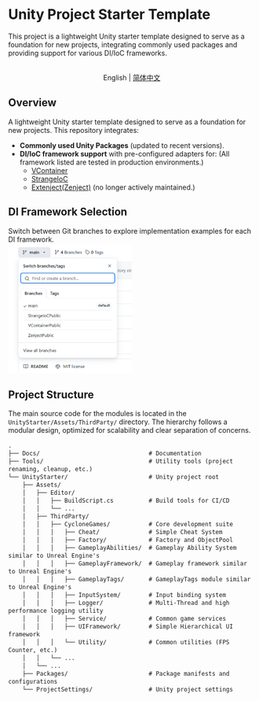 # Unity Project Starter Template

This project is a lightweight Unity starter template designed to serve as a foundation for new projects, integrating commonly used packages and providing support for various DI/IoC frameworks.

<p align="center">
    <br> English | <a href="README.SCH.md">简体中文</a>
</p>

## Overview
A lightweight Unity starter template designed to serve as a foundation for new projects. This repository integrates:

- **Commonly used Unity Packages** (updated to recent versions).
- **DI/IoC framework support** with pre-configured adapters for: (All framework listed are tested in production environments.)
  - [VContainer](https://github.com/hadashiA/VContainer)
  - [StrangeIoC](https://github.com/strangeioc/strangeioc)
  - [Extenject(Zenject)](https://github.com/Mathijs-Bakker/Extenject) (no longer actively maintained.)
## DI Framework Selection
Switch between Git branches to explore implementation examples for each DI framework.</br>
<img src="./Docs/ProjectDescription/Main/Des_01.png" alt="Branch Select" style="width: 50%; height: auto; max-width: 360px;" />
## Project Structure
The main source code for the modules is located in the `UnityStarter/Assets/ThirdParty/` directory. The hierarchy follows a modular design, optimized for scalability and clear separation of concerns.

```
.
├── Docs/                               # Documentation
├── Tools/                              # Utility tools (project renaming, cleanup, etc.)
└── UnityStarter/                       # Unity project root
    ├── Assets/
    │   ├── Editor/
    │   │   ├── BuildScript.cs          # Build tools for CI/CD
    │   │   └── ...
    │   ├── ThirdParty/
    │   │   ├── CycloneGames/           # Core development suite
    │   │   │   ├── Cheat/              # Simple Cheat System
    │   │   │   ├── Factory/            # Factory and ObjectPool
    │   │   │   ├── GameplayAbilities/  # Gameplay Ability System similar to Unreal Engine's
    │   │   │   ├── GameplayFramework/  # Gameplay framework similar to Unreal Engine's
    │   │   │   ├── GameplayTags/       # GameplayTags module similar to Unreal Engine's
    │   │   │   ├── InputSystem/        # Input binding system
    │   │   │   ├── Logger/             # Multi-Thread and high performance logging utility
    │   │   │   ├── Service/            # Common game services
    │   │   │   ├── UIFramework/        # Simple Hierarchical UI framework
    │   │   │   └── Utility/            # Common utilities (FPS Counter, etc.)
    │   │   └── ...
    │   └── ...
    ├── Packages/                       # Package manifests and configurations
    └── ProjectSettings/                # Unity project settings
